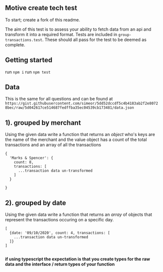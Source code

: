 ## Motive create tech test

To start; create a fork of this readme.

The aim of this test is to assess your ability to fetch data from an api and transform it into a required format. Tests are included in `group-transactions.test`. These should all pass for the test to be deemed as complete.

## Getting started

run `npm i`
run `npm test`

## Data

This is the same for all questions and can be found at `https://gist.githubusercontent.com/simeor/5dd52dccdf5c4b4183ab2f2e80728bec/raw/5d042617ce514687fedffba35ec04539cb173481/data.json`

## 1). grouped by merchant

Using the given data write a function that returns an _object_ who's keys are the name of the merchant and the value object has a count of the total transactions and an array of all the transactions

```
{
  'Marks & Spencer': {
    count: 8,
    transactions: [
      ...transaction data un-transformed
    ]
  }

}

```

## 2). grouped by date

Using the given data write a function that returns an _array_ of objects that represent the transactions occuring on a specific day.

```
[
  {date: '09/10/2020', count: 4, transactions: [
    ...transaction data un-transformed
  ]}
]


```

**if using typescript the expectation is that you create types for the raw data and the interface / return types of your function**
